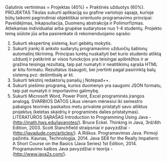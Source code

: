 Galutinis vertinimas = Projektas (40%) + Praktinės užduotys (60%).
PROJEKTAS
Tikslas sukurti aplikaciją su grafine vartotojo sąsaja, kurioje būtų taikomi pagrindiniai objektiškai orientuoto programavimo principai: Paveldėjimas, Inkapsuliacija, Duomenų abstrakcija ir Polimorfizmas. Atliekamas individualiai arba grupėse sudarytose nuo 1-4 studentų. Projekto temą siūlote jūs arba pasirenkate iš rekomenduojamo sąrašo:

1. Sukurti ekspertinę sistemą, kuri gebėtų mokytis.
2. Sukurti įrankį iš anksto sudarytų programavimo užduočių šablonų automatinį tikrinimą. Principas turėtų nuskaityti bet kurio studento atliktą užduotį ir patikrinti ar visos funckcijos yra teisingai apibrėžtos ir ar gražina teisingą rezultatą, taip pat numatyti ir neatitikimų sąraša HTML ar kitu formatu. Rezultatus išsaugoti, bei įvertinti pagal pasirinktą balų sistemą pvz: dešimtbalę ar kt.
3. Sukurti tekstinį redaktorių panašų į Notepad++.
4. Sukurti piešimo programą, kurios duomenys yra saugomi JSON formatu, taip pat numatyti ir importavimo galimybę.
5. Sukurti Microsoft Word, Power Point, Excel programinės įrangos analogą.
SVARBIOS DATOS
Likus vienam mėnesiui iki semestro pabaigos teorinės paskaitos metu privalote pristatyti savo atliktus projektus (keletas skaidrių ir programinės dalies pristatymas).
LITERATŪROS SĄRAŠAS
Introduction to Programming Using Java - (http://math.hws.edu/javanotes/).
Bruce Eckel. Thinking in Java, 3rd/4th Edition, 2003.
Scott Stanchfield straipsniai ir pavyzdžiai - (http://javadude.com/articles/).
A.Riškus. Programavimas Java. Pirmoji pažintis. Kaunas, Technologija, 2014.
Java SE8 for the Really Impatient: A Short Course on the Basics (Java Series) 1st Edition, 2014.
Programavimo kalbos Java pavyzdžiai ir teorija - (http://www.java2s.com/).

